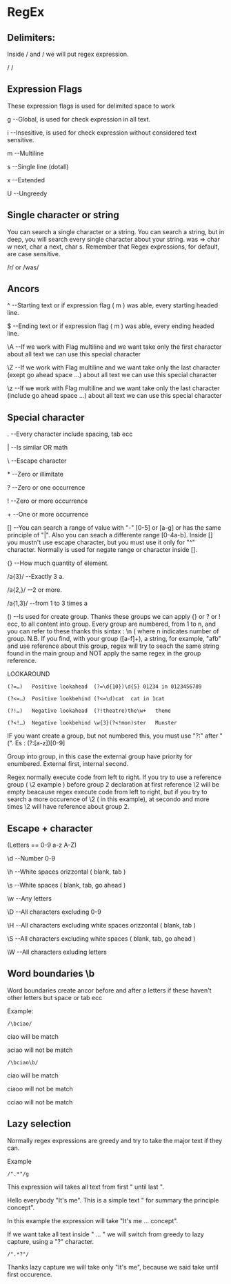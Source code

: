 # RegEx

## Delimiters:
Inside / and / we will put regex expression.

/  /


## Expression Flags
These expression flags is used for delimited space to work 

g --Global, is used for check expression in all text.

i --Insesitive, is used for check expression without considered text sensitive.

m --Multiline

s --Single line (dotall)

x --Extended

U --Ungreedy


## Single character or string
You can search a single character or a string.
You can search a string, but in deep, you will search every single character about your string.
was => char w next, char a next, char s.
Remember that Regex expressions, for default, are case sensitive.

/r/ or /was/

## Ancors

^ --Starting text or if expression flag ( m ) was able, every starting headed line.

$ --Ending text or if expression flag ( m ) was able, every ending headed line.

\A --If we work with Flag multiline and we want take only the first character about all text we can use this special character

\Z --If we work with Flag multiline and we want take only the last character (exept go ahead space ...) about all text we can use this special character

\z --If we work with Flag multiline and we want take only the last character (include go ahead space ...) about all text we can use this special character

## Special character

. --Every character include spacing, tab ecc


| --Is similar OR math

\\ --Escape character

\* --Zero or illimitate

? --Zero or one occurrence

! --Zero or more occurrence

\+ --One or more occurrence

[] --You can search a range of value with "-" [0-5] or [a-g] or has the same principle of "|".
Also you can seach a differente range [0-4a-b]. Inside [] you mustn't use escape character, but you must use it only for "^" character.
Normally is used for negate range or character inside [].

{} --How much quantity of element. 

/a{3}/ --Exactly 3 a. 

/a{2,}/ --2 or more. 

/a{1,3}/ --from 1 to 3 times a

() --Is used for create group. Thanks these groups we can apply {} or ? or ! ecc, to all content into group.
Every group are numbered, from 1 to n, and you can refer to these thanks this sintax : \n ( where n indicates number of group.
N.B. If you find, with your group ([a-f]+), a string, for example, "afb" and use reference about this group, regex will try to 
seach the same string found in the main group and NOT apply the same regex in the group reference.

LOOKAROUND
```
(?=…)	Positive lookahead	(?=\d{10})\d{5}	01234 in 0123456789
```
```
(?<=…)	Positive lookbehind	(?<=\d)cat	cat in 1cat
```
```
(?!…)	Negative lookahead	(?!theatre)the\w+	theme
```
````
(?<!…)	Negative lookbehind	\w{3}(?<!mon)ster	Munster
````

IF you want create a group, but not numbered this, you must use "?:" after "(". Es : (?:[a-z])[0-9]

Group into group, in this case the external group have priority for enumbered. External first, internal second.

Regex normally execute code from left to right. If you try to use a reference group ( \2 example ) before group 2 declaration at
first reference \2 will be empty beacause regex execute code from left to right, but if you try to search a more occurence of \2 
( in this example), at secondo and more times \2 will have reference about group 2.

## Escape + character 

(Letters == 0-9 a-z A-Z)

\d --Number 0-9

\h --White spaces orizzontal ( blank, tab )

\s --White spaces ( blank, tab, go ahead )

\w --Any letters

\D --All characters excluding 0-9

\H --All characters excluding white spaces orizzontal ( blank, tab )

\S --All characters excluding white spaces ( blank, tab, go ahead )

\W --All characters exluding letters


## Word boundaries \b

Word boundaries create ancor before and after a letters if these haven't other letters but space or tab ecc

Example:
```
/\bciao/
```

ciao will be match

aciao will not be match


```
/\bciao\b/
```
ciao will be match

ciaoo will not be match

cciao will not be match


## Lazy selection

Normally regex expressions are greedy and try to take the major text if they can.

Example

```
/".*"/g
```

This expression will takes all text from first " until last ".

Hello everybody "It's me". This is a simple text " for summary the principle concept".

In this example the expression will take "It's me ... concept".

If we want take all text inside " ... " we will switch from greedy to lazy capture, using a "?" character.

```
/".*?"/
```

Thanks lazy capture we will take only "It's me", because we said take until first occurence.



